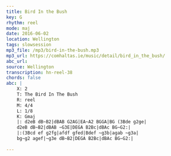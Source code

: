 ```yaml
---
title: Bird In the Bush
key: G
rhythm: reel
mode: maj
date: 2016-06-02
location: Wellington
tags: slowsession
mp3_file: /mp3/bird-in-the-bush.mp3
mp3_url: https://comhaltas.ie/music/detail/bird_in_the_bush/
abc_url: 
source: Wellington
transcription: hn-reel-38
chords: false
abc: |
    X: 2
    T: The Bird In The Bush
    R: reel
    M: 4/4
    L: 1/8
    K: Gmaj
    |: d2eB dB~B2|dBAB G2AG|EA~A2 BGGA|BG (3Bde g2ge|
    d2eB dB~B2|dBAB ~G3E|DEGA B2Bc|dBAc BG~G2:|
    |:(3Bcd ef g2fg|afdf gfed|Bdef ~g3b|agab ~g3a|
    bg~g2 agef|~g3e dB~B2|DEGA B2Bc|dBAc BG~G2:|
    
---
```


